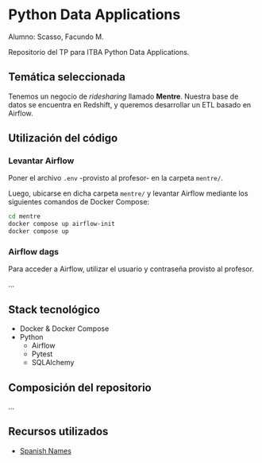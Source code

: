 # Python Data Applications
Alumno: Scasso, Facundo M.

Repositorio del TP para ITBA Python Data Applications.

## Temática seleccionada

Tenemos un negocio de *ridesharing* llamado **Mentre**.
Nuestra base de datos se encuentra en Redshift, y queremos desarrollar un ETL basado en Airflow.

## Utilización del código

### Levantar Airflow

Poner el archivo `.env` -provisto al profesor- en la carpeta `mentre/`.

Luego, ubicarse en dicha carpeta `mentre/` y levantar Airflow mediante los siguientes comandos de Docker Compose:
```bash
cd mentre
docker compose up airflow-init
docker compose up
```

### Airflow dags

Para acceder a Airflow, utilizar el usuario y contraseña provisto al profesor.

...

## Stack tecnológico

- Docker & Docker Compose
- Python
    - Airflow
    - Pytest
    - SQLAlchemy

## Composición del repositorio

...

## Recursos utilizados

- [Spanish Names](https://github.com/marcboquet/spanish-names)
